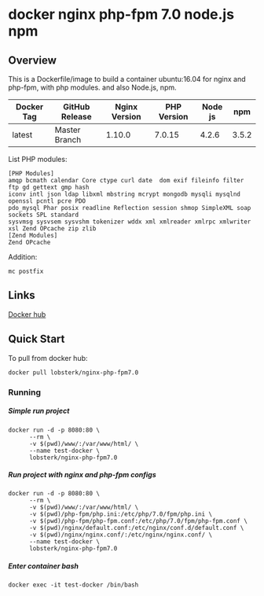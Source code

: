 # docker nginx php-fpm 7.0 node.js npm

## Overview

This is a Dockerfile/image to build a container ubuntu:16.04 for nginx and php-fpm, with php modules. and also  Node.js, npm.

| Docker Tag 	| GitHub Release 	| Nginx Version 	| PHP Version 	| Node js       | npm        	|
|------------	|----------------	|---------------	|-------------	|-------------	| -------------	|
| latest     	| Master Branch  	| 1.10.0        	| 7.0.15      	| 4.2.6         | 3.5.2      	|


List PHP modules:
```
[PHP Modules]
amqp bcmath calendar Core ctype curl date  dom exif fileinfo filter ftp gd gettext gmp hash
iconv intl json ldap libxml mbstring mcrypt mongodb mysqli mysqlnd openssl pcntl pcre PDO
pdo_mysql Phar posix readline Reflection session shmop SimpleXML soap sockets SPL standard 
sysvmsg sysvsem sysvshm tokenizer wddx xml xmlreader xmlrpc xmlwriter xsl Zend OPcache zip zlib
[Zend Modules]
Zend OPcache
```
Addition:

`mc postfix`

## Links 
[Docker hub](https://hub.docker.com/r/lobsterk/nginx-php-fpm7.0/)

## Quick Start

To pull from docker hub:

`docker pull lobsterk/nginx-php-fpm7.0`

### Running
##### Simple run project 
```     
docker run -d -p 8080:80 \
      --rm \
      -v $(pwd)/www/:/var/www/html/ \
      --name test-docker \
      lobsterk/nginx-php-fpm7.0
```

##### Run project with nginx and php-fpm configs
```     
docker run -d -p 8080:80 \
      --rm \
      -v $(pwd)/www/:/var/www/html/ \
      -v $(pwd)/php-fpm/php.ini:/etc/php/7.0/fpm/php.ini \
      -v $(pwd)/php-fpm/php-fpm.conf:/etc/php/7.0/fpm/php-fpm.conf \
      -v $(pwd)/nginx/default.conf:/etc/nginx/conf.d/default.conf \
      -v $(pwd)/nginx/nginx.conf/:/etc/nginx/nginx.conf/ \
      --name test-docker \
      lobsterk/nginx-php-fpm7.0
```



##### Enter container bash

`docker exec -it test-docker /bin/bash`